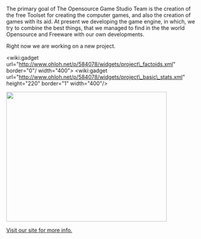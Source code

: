 The primary goal of The Opensource Game Studio Team is the creation of the free Toolset for creating the computer games, and also the creation of games with its aid. At present we developing the game engine, in which, we try to combine the best things, that we managed to find in the the world Opensource and Freeware with our own developments.

Right now we are working on a new project.

&lt;wiki:gadget url="http://www.ohloh.net/p/584078/widgets/project\_factoids.xml" border="0"/ width="400"&gt;
&lt;wiki:gadget url="http://www.ohloh.net/p/584078/widgets/project\_basic\_stats.xml" height="220" border="1" width="400"/&gt;

<a href='http://www.youtube.com/watch?feature=player_embedded&v=XdOzD_Hc2lQ' target='_blank'><img src='http://img.youtube.com/vi/XdOzD_Hc2lQ/0.jpg' width='425' height=344 /></a>

[Visit our site for more info.](http://opengamestudio.org)